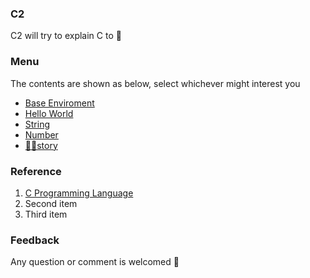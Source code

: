 ### C2

C2 will try to explain C to 🤖

### Menu

The contents are shown as below, select whichever might interest you

- [Base Enviroment](Base_Enviroment.md)
- [Hello World](Hello_World.md)
- [String](String.md)
- [Number](Number.md)
- [👨‍🎓story](History.md)

### Reference

1. [C Programming Language](https://www.amazon.com/Programming-Language-2nd-Brian-Kernighan/dp/0131103628)
2. Second item
3. Third item

### Feedback

Any question or comment is welcomed 👊
